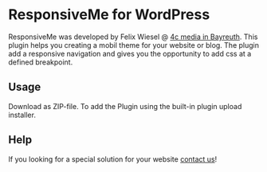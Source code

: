 # ResponsiveMe for WordPress
ResponsiveMe was developed by Felix Wiesel @ <a href="http://wwww.cccc.de" target="_blank" title="Werbeagentur 4c media">4c media in Bayreuth</a>. This plugin helps you creating a mobil theme for your website or blog. The plugin add a responsive navigation and gives you the opportunity to add css at a defined breakpoint.

## Usage
Download as ZIP-file. To add the Plugin using the built-in plugin upload installer.


## Help
If you looking for a special solution for your website <a href="mailto:website@cccc.de">contact us</a>!
